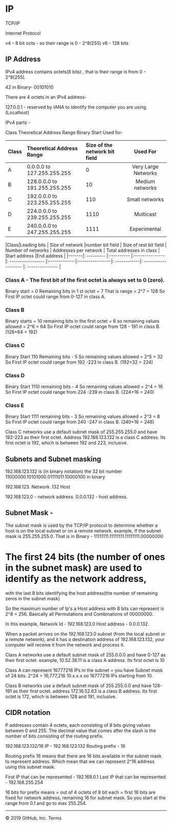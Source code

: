 # IP

TCP/IP

Internet Protocol

v4 - 8 bit octs - so their range is 0 - 2^8(255)
v6 - 128 bits


## IP Address

IPv4 address contains octets(8 bits) , that is their range is from 0 - 2^8(255).

42 in Binary- 00101010

There are 4 octets in an IPv4 address-

127.0.0.1 - reserved by IANA to identify the computer you are using.(Localhost)

IPv4 parts -

Class	Theoretical Address Range	Binary Start	Used for-

| Class         | Theoretical Address Range     |   Size of the network bit field  | Used For             |
| ------------- |:----------------------------- |:---------------------------------|:--------------------:|
|   A           | 0.0.0.0 to 127.255.255.255    |  0              | Very Large Networks  |
|   B           |128.0.0.0 to 191.255.255.255  |	10	             | Medium networks      | 
|   C           |192.0.0.0 to 223.255.255.255	  | 110             | Small networks       |
|   D           |224.0.0.0 to 239.255.255.255   | 1110            | Multicast            |
|   E           |240.0.0.0 to 247.255.255.255   | 1111            | Experimental         |



|Class|Leading bits |	Size of network |number bit field |	Size of rest bit field |	Number of networks | Addresses per network |	Total addresses in class |	Start address	|End address |
|-------|: --------- |:---------- |:--------------- |: ----------------- |:-------------|:----------------|: ------------|: -------------------	|: --------------- |


### Class A - The first bit of the first octet is always set to 0 (zero).
Binary start = 0
Remaining bits in 1 st octet = 7
That is range = 2^7 = 128 
So First IP octet could range from 0-127 in class A.


### Class B
Binary starts = 10
remaining bits in the first octet = 6
so remaining values allowed = 2^6 = 64
So First IP octet could range from 128 - 191 in class B. (128+64 = 192)

### Class C
Binary Start 110
Remaining bits - 5
So remaining values allowed = 2^5 = 32
So First IP octet could range from 192 -223 in class B. (192+32 = 224)

### Class D
Binary Start 1110
remaining bits - 4
So remaining values allowed = 2^4 = 16
So First IP octet could range from 224 -239 in class B. (224+16 = 240)

### Class E
Binary Start 1111
remaining bits - 3
So remaining values allowed = 2^3 = 8
So First IP octet could range from 240 -247 in class B. (240+16 = 248)


Class C networks use a default subnet mask of 255.255.255.0 and have 192-223 as their first octet. 
Address 192.168.123.132 is a class C address. Its first octet is 192, which is between 192 and 223, inclusive.

## Subnets and Subnet masking

192.168.123.132 is (in binary notation) the 32 bit number
11000000.10101000.01111011.10000100 in binary


  192.168.123. Network .132 Host
  
  192.168.123.0 - network address. 0.0.0.132 - host address.
  
  
 ## Subnet Mask -
  The subnet mask is used by the TCP/IP protocol to determine whether a host is on the local subnet or on a remote network.
example,
If the subnet mask is 255.255.255.0. 
That is in Binary - 11111111.11111111.11111111.00000000 

# The first 24 bits (the number of ones in the subnet mask) are used to identify as the network address, 
with the last 8 bits identifying the host address(the number of remaining zeros in the subnet mask)

So the maximum number of Ip's a Host address with 8 bits can represent is 2^8 = 256. 
Basically all Permutations and Combinations of 00000000.

In this example, Network Id  - 192.168.123.0
Host address - 0.0.0.132. 

When a packet arrives on the 192.168.123.0 subnet (from the local subnet or a remote network), 
and it has a destination address of 192.168.123.132, your computer will receive it from the network and process it.


Class A networks use a default subnet mask of 255.0.0.0 and have 0-127 as their first octet.
example, 10.52.36.11 is a class A address. Its first octet is 10


Class A can represent 16777216 IPs in the subnet = you have Subnet mask of 24 bits. 2^24 = 16,777,216
10.x.x.x so 16777216 IPs starting from 10.


Class B networks use a default subnet mask of 255.255.0.0 and have 128-191 as their first octet. 
address 172.16.52.63 is a class B address. Its first octet is 172, which is between 128 and 191, inclusive.




## CIDR notation
P addresses contain 4 octets, each consisting of 8 bits giving values between 0 and 255.
The decimal value that comes after the slash is the number of bits consisting of the routing prefix. 

192.168.123.132/16
IP - 192.168.123.132
Routing prefix - 16

Routing prefix 16 means that there are 16 bits available in the subnet mask to represent address.
Which mean that we can represent 2^16 address using this subnet mask.

First IP that can be represented - 192.168.0.1 
Last IP that can be represented - 192.168.255.254  

16 bits for prefix means = out of 4 octets of 8 bit each =  first 16 bits are fixed for network address, remaining 16 for subnet mask. 
So you start at the range from 0.1 and go to max 255.254.




------------------------------------------------------------------------
© 2019 GitHub, Inc.
Terms
